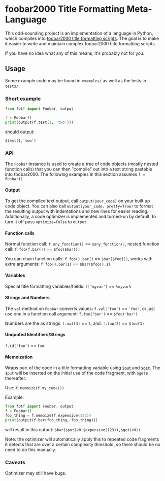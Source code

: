# foobar2000 Title Formatting Meta-Language

This odd-sounding project is an implementation of a language in Python, which compiles into
[foobar2000 title formatting scripts](http://wiki.hydrogenaud.io/index.php?title=Foobar2000:Title_Formatting_Reference).
The goal is to make it easier to write and maintain complex foobar2000 title formatting scripts.

If you have no idea what any of this means, it's probably not for you.


## Usage

Some example code may be found in `examples/` as well as the tests in `tests/`.

### Short example
```python
from fbtf import Foobar, output

f = Foobar()
print(output(f.test(1, 'two')))
```

should output:
```
$test(1,'two')
```

### API

The `Foobar` instance is used to create a tree of code objects (mostly nested function calls) that you can then "compile"
out into a text string pastable into foobar2000. The following examples in this section assumes `f = Foobar()`

#### Output

To get the compiled text output, call `output(your_code)` on your built up code object. You can also call
 `output(your_code, pretty=True)` to format the resulting output with indentations and new lines for easier reading.
 Additionally, a code optimizer is implemented and turned-on by default, to turn it off pass `optimize=False` to `output`.

#### Function calls

Normal function call: `f.any_function()` == `$any_function()`, nested function call: `f.foo(f.bar())` == `$foo($bar())`

You can chain function calls: `f.foo().bar()` == `$bar($foo())`,
works with extra arguments: `f.foo().bar(1)` == `$bar($foo(),1)`

#### Variables

Special title formatting variables/fields: `f['myvar']` == `%myvar%`

#### Strings and Numbers

The `val` method on `Foobar` converts values: `f.val('foo')` == `'foo'`,
or just use one in a function call argument: `f.foo('bar')` == `$foo('bar')`

Numbers are the as strings: `f.val(3)` == `3`, and: `f.foo(3)` == `$foo(3)`

#### Unquoted Identifiers/Strings

`f.id('foo')` == `foo`

#### Memoization

Wraps part of the code in a title formatting variable using
[`$put`](http://wiki.hydrogenaud.io/index.php?title=Foobar2000:Title_Formatting_Reference#.24put.28name.2Cvalue.29)
and
[`$get`](http://wiki.hydrogenaud.io/index.php?title=Foobar2000:Title_Formatting_Reference#.24get.28name.29). The `$put`
will be inserted on the initial use of the code fragment, with `$get`s thereafter.

Use: `f.memoize(f.my_code())`

Example:
```python
from fbtf import Foobar, output
f = Foobar()
foo_thing = f.memoize(f.expensive(123))
print(output(f.bar(foo_thing, foo_thing)))
```
will result in this output:
`$bar($put(v0,$expensive(123)),$get(v0))`

Note: the optimizer will automatically
apply this to repeated code fragments it detects that are over a certain complexity threshold, so there should be no
need to do this manually.

### Caveats

Optimizer may still have bugs.